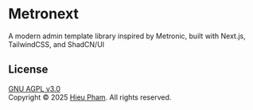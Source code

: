 # Metronext
A modern admin template library inspired by Metronic, built with Next.js, TailwindCSS, and ShadCN/UI
## License
[GNU AGPL v3.0](LICENSE)<br>
Copyright &copy; 2025 [Hieu Pham](https://github.com/hieupth). All rights reserved.